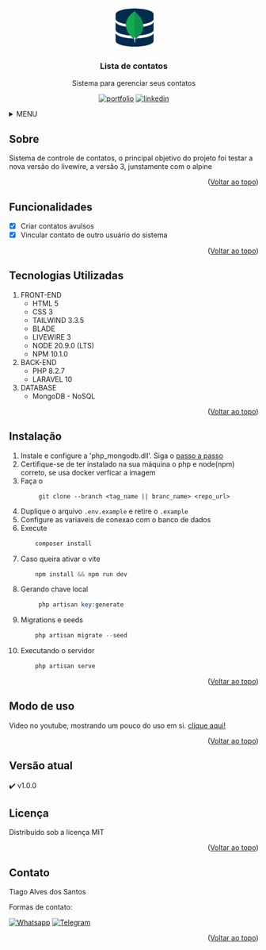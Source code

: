 <a name="readme-top"></a>

<!-- PROJETO LOGO -->
<br />
<div align="center">
  <a href="https://github.com/Tiago-Alves-dos-Santos/Covid19">
    <img src="public/img/mongodb.png" alt="Logo" width="80" height="80">
  </a>

  <h3 align="center">Lista de contatos</h3>

  <p align="center">
    Sistema para gerenciar seus contatos
  </p>

  [![portfolio][portfolio-shield]][portfolio-url]
  [![linkedin][linkedin-shield]][linkedin-url]
</div>




<!-- MENU -->
<details>
  <summary>MENU</summary>
  <ol>
    <li>
      <a href="#sobre">Sobre</a>
    </li>
    <li><a href="#funcionalidades">Funcionalidades</a></li>
    <li><a href="#tecnologias-utilizadas">Tecnologias Utilizadas</a></li>
    <li><a href="#instalação">Instalação</a></li>
    <li><a href="#modo-de-uso">Modo de uso</a></li>
    <li><a href="#versão-atual">Versão atual</a></li>
    <li><a href="#licença">Licença</a></li>
    <li><a href="#contato">Contato</a></li>
  </ol>
</details>



<!-- ABOUT THE PROJECT -->
## Sobre
Sistema de controle de contatos, o principal objetivo do projeto foi testar a nova versão do livewire, a versão 3, junstamente com o alpine

<p align="right">(<a href="#readme-top">Voltar ao topo</a>)</p>

<!-- FUNCIONALIDADES -->
## Funcionalidades

- [x] Criar contatos avulsos
- [x] Vincular contato de outro usuário do sistema
    
<p align="right">(<a href="#readme-top">Voltar ao topo</a>)</p>

## Tecnologias Utilizadas
1. FRONT-END
    * HTML 5
    * CSS 3
    * TAILWIND 3.3.5
    * BLADE
    * LIVEWIRE 3
    * NODE 20.9.0 (LTS)
    * NPM 10.1.0
2. BACK-END
    * PHP 8.2.7
    * LARAVEL 10
3. DATABASE
    * MongoDB - NoSQL



<p align="right">(<a href="#readme-top">Voltar ao topo</a>)</p>

<!-- GETTING STARTED -->
## Instalação

1. Instale e configure a 'php_mongodb.dll'. Siga o <a href="[http://](https://github.com/mongodb/laravel-mongodb)" target="_blank">passo a passo</a>
2. Certifique-se de ter instalado na sua máquina o php e node(npm) correto, se usa docker verficar a imagem
3. Faça o 
    ~~~git
         git clone --branch <tag_name || branc_name> <repo_url>
    ~~~
4. Duplique o arquivo `.env.example` e retire o `.example`
5. Configure as variaveis de conexao com o banco de dados
6. Execute 
    ~~~php
        composer install 
    ~~~
7. Caso queira ativar o vite
    ~~~js
        npm install && npm run dev
    ~~~ 
8. Gerando chave local
   ~~~php
        php artisan key:generate 
   ~~~
9. Migrations e seeds 
    ~~~php
        php artisan migrate --seed
    ~~~
10. Executando o servidor 
    ~~~php
        php artisan serve
    ~~~


<p align="right">(<a href="#readme-top">Voltar ao topo</a>)</p>



<!-- USAGE EXAMPLES -->
## Modo de uso
Video no youtube, mostrando um pouco do uso em si. <a href="https://www.youtube.com/watch?v=zZdT9-bcIKI">clique aqui!</a>

<p align="right">(<a href="#readme-top">Voltar ao topo</a>)</p>


## Versão atual
:heavy_check_mark:  v1.0.0


<!-- LICENÇA -->
## Licença
Distribuído sob a licença MIT

<p align="right">(<a href="#readme-top">Voltar ao topo</a>)</p>



<!-- CONTACT -->
## Contato
Tiago Alves dos Santos

Formas de contato: 
<br>

[![Whatsapp][whatsapp-shield]][whatsapp-url]
[![Telegram][telegram-shield]][telegram-url]

<p align="right">(<a href="#readme-top">Voltar ao topo</a>)</p>


<!-- MARKDOWN -->
[whatsapp-shield]: https://img.shields.io/badge/WhatsApp-25D366?style=for-the-badge&logo=whatsapp&logoColor=white
[whatsapp-url]: https://wa.link/h5vlzo
[telegram-shield]: https://img.shields.io/badge/Telegram-2CA5E0?style=for-the-badge&logo=telegram&logoColor=white
[telegram-url]: https://t.me/TiagoAlves2001
[linkedin-shield]: https://img.shields.io/badge/LinkedIn-0077B5?style=for-the-badge&logo=linkedin&logoColor=white
[linkedin-url]: https://www.linkedin.com/in/tiago-alves-dos-santos-de-oliveira-96699a189/
[portfolio-shield]: https://img.shields.io/badge/PORTFOLIO-%20CLIQUE%20AQUI%20-%20BLACK
[portfolio-url]: https://tiago-alves-dos-santos.github.io/portfolio/#about

